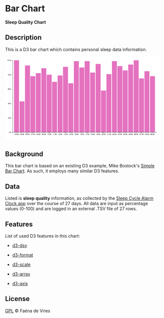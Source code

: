 # Bar Chart 
__Sleep Quality Chart__

## Description
This is a D3 bar chart which contains personal sleep data information.  

![Bar Chart](preview.png)

## Background
This bar chart is based on an existing D3 example, Mike Bostock's [Simple Bar Chart](https://bl.ocks.org/mbostock/3885304 "Bl.ocks.org"). As such, it employs many similar D3 features. 

## Data
Listed is __sleep quality__ information, as collected by the [Sleep Cycle Alarm Clock app](https://itunes.apple.com/us/app/sleep-cycle-alarm-clock/id320606217?mt=8 "Sleep Cycle on App Store") over the course of 27 days. All data are input as percentage values (0-100) and are logged in an external .TSV file of 27 rows. 

## Features 
List of used D3 features in this chart: 

* [d3-dsv](https://github.com/d3/d3-dsv)

* [d3-format](https://github.com/d3/d3-format)

* [d3-scale](https://github.com/d3/d3-scale) 

* [d3-array](https://github.com/d3/d3-array)

* [d3-axis](https://github.com/d3/d3-axis)


## License
[GPL](https://opensource.org/licenses/GPL-3.0) © Faéna de Vries
